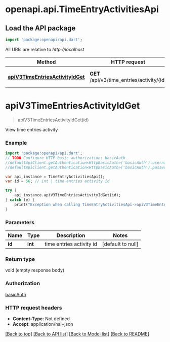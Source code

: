 # openapi.api.TimeEntryActivitiesApi

## Load the API package
```dart
import 'package:openapi/api.dart';
```

All URIs are relative to *http://localhost*

Method | HTTP request | Description
------------- | ------------- | -------------
[**apiV3TimeEntriesActivityIdGet**](TimeEntryActivitiesApi.md#apiV3TimeEntriesActivityIdGet) | **GET** /api/v3/time_entries/activity/{id} | View time entries activity


# **apiV3TimeEntriesActivityIdGet**
> apiV3TimeEntriesActivityIdGet(id)

View time entries activity

### Example 
```dart
import 'package:openapi/api.dart';
// TODO Configure HTTP basic authorization: basicAuth
//defaultApiClient.getAuthentication<HttpBasicAuth>('basicAuth').username = 'YOUR_USERNAME'
//defaultApiClient.getAuthentication<HttpBasicAuth>('basicAuth').password = 'YOUR_PASSWORD';

var api_instance = TimeEntryActivitiesApi();
var id = 56; // int | time entries activity id

try { 
    api_instance.apiV3TimeEntriesActivityIdGet(id);
} catch (e) {
    print("Exception when calling TimeEntryActivitiesApi->apiV3TimeEntriesActivityIdGet: $e\n");
}
```

### Parameters

Name | Type | Description  | Notes
------------- | ------------- | ------------- | -------------
 **id** | **int**| time entries activity id | [default to null]

### Return type

void (empty response body)

### Authorization

[basicAuth](../README.md#basicAuth)

### HTTP request headers

 - **Content-Type**: Not defined
 - **Accept**: application/hal+json

[[Back to top]](#) [[Back to API list]](../README.md#documentation-for-api-endpoints) [[Back to Model list]](../README.md#documentation-for-models) [[Back to README]](../README.md)

